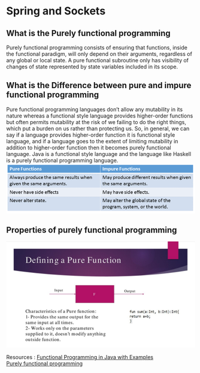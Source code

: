 # Spring and Sockets 

## What is the Purely functional programming
Purely functional programming consists of ensuring that functions, inside the functional paradigm, will only depend on their arguments, regardless of any global or local state. A pure functional subroutine only has visibility of changes of state represented by state variables included in its scope.  

## What is the Difference between pure and impure functional programming
Pure functional programming languages don’t allow any mutability in its nature whereas a functional style language provides higher-order functions but often permits mutability at the risk of we failing to do the right things, which put a burden on us rather than protecting us. So, in general, we can say if a language provides higher-order function it is functional style language, and if a language goes to the extent of limiting mutability in addition to higher-order function then it becomes purely functional language. Java is a functional style language and the language like Haskell is a purely functional programming language.  
![diff](./spring%20and%20socket_Images/pure_Impure.png)  
  
## Properties of purely functional programming
![pure](./spring%20and%20socket_Images/pure.jpg)  
  

Resources : [Functional Programming in Java with Examples](https://www.geeksforgeeks.org/functional-programming-in-java-with-examples/#:~:text=Java%20is%20a%20functional%20style,considered%20as%20first%2Dclass%20citizens.)  
[Purely functional programming](https://en.wikipedia.org/wiki/Purely_functional_programming#Strict_versus_non-strict_evaluation)